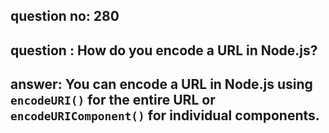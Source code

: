 
      
## question no: 280

## question : How do you encode a URL in Node.js?

## answer: You can encode a URL in Node.js using `encodeURI()` for the entire URL or `encodeURIComponent()` for individual components.
      